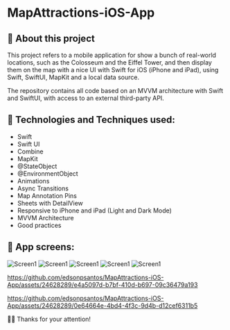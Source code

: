 # MapAttractions-iOS-App

## 📱 About this project
This project refers to a mobile application for show a bunch of real-world locations, such as the Colosseum and the Eiffel Tower, and then display them on the map with a nice UI with Swift for iOS (iPhone and iPad), using Swift, SwiftUI, MapKit and a local data source.

The repository contains all code based on an MVVM architecture with Swift and SwiftUI, with access to an external third-party API.

##  🤔 Technologies and Techniques used:
* Swift
* Swift UI
* Combine
* MapKit
* @StateObject
* @EnvironmentObject
* Animations
* Async Transitions
* Map Annotation Pins
* Sheets with DetailView
* Responsive to iPhone and iPad (Light and Dark Mode)
* MVVM Architecture
* Good practices

##  📱 App screens:
![Screen1](https://github.com/edsonpsantos/images/blob/main/ios_images/MapAttractions/image1.png)
![Screen1](https://github.com/edsonpsantos/images/blob/main/ios_images/MapAttractions/image2.png)
![Screen1](https://github.com/edsonpsantos/images/blob/main/ios_images/MapAttractions/image3.png)
![Screen1](https://github.com/edsonpsantos/images/blob/main/ios_images/MapAttractions/image4.png)
![Screen1](https://github.com/edsonpsantos/images/blob/main/ios_images/MapAttractions/image5.png)

https://github.com/edsonpsantos/MapAttractions-iOS-App/assets/24628289/e4a5097d-b7bf-410d-b697-09c36479a193

https://github.com/edsonpsantos/MapAttractions-iOS-App/assets/24628289/0e64664e-4bd4-4f3c-9d4b-d12cef6311b5



🙏🏽 Thanks for your attention! 



